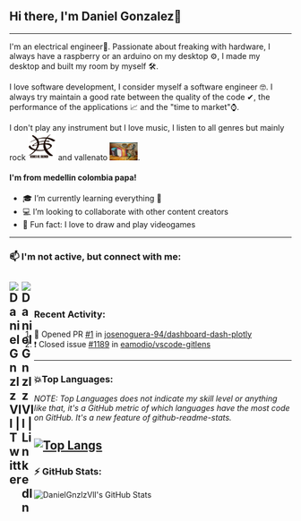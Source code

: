 ## Hi there, I'm Daniel Gonzalez👋


---
I'm an electrical engineer👷. Passionate about freaking with hardware, I always have a raspberry or an arduino on my desktop ⚙, I made my desktop and built my room by myself 🛠.

I love software development, I consider myself a software engineer 🤓. I always try maintain a good rate between the quality of the code ✔, the performance of the applications 📈  and the "time to market"⌚.

I don't play any instrument but I love music, I listen to all genres but mainly rock <img width="50px" src="https://github.com/DanielGnzlzVll/DanielGnzlzVll/blob/master/heroes-del-silencio.jpg"> and vallenato <img width="50px" src="https://github.com/DanielGnzlzVll/DanielGnzlzVll/blob/master/sombrero.jpeg">.

#### I'm from medellin colombia papa!

- 🎓 I’m currently learning everything 🤣
- 💻 I’m looking to collaborate with other content creators
- 🎪 Fun fact: I love to draw and play videogames
---

### 📫 I'm not active, but connect with me:
[<img align="left" alt="DanielGnzlzVll | Twitter" width="22px" src="https://simpleicons.org/icons/twitter.svg" />][twitter] 
[<img align="left" alt="DanielGnzlzVll | LinkedIn" width="22px" src="https://cdn.jsdelivr.net/npm/simple-icons@v3/icons/linkedin.svg" />][linkedin]<br/>
---
### Recent Activity:
<!--START_SECTION:activity-->
1. 💪 Opened PR [#1](https://github.com/josenoguera-94/dashboard-dash-plotly/pull/1) in [josenoguera-94/dashboard-dash-plotly](https://github.com/josenoguera-94/dashboard-dash-plotly)
2. ❗️ Closed issue [#1189](https://github.com/eamodio/vscode-gitlens/issues/1189) in [eamodio/vscode-gitlens](https://github.com/eamodio/vscode-gitlens)
<!--END_SECTION:activity-->
---
### 💥Top Languages:
*NOTE: Top Languages does not indicate my skill level or anything like that, it's a GitHub metric of which languages have the most code on GitHub. It's a new feature of github-readme-stats.*

[![Top Langs](https://github-readme-stats.vercel.app/api/top-langs/?username=DanielGnzlzVll&langs_count=5&layout=compact&theme=react)](https://github.com/anuraghazra/github-readme-stats)
---
### :zap: GitHub Stats:  
  <p>
    <img align="left" alt="DanielGnzlzVll's GitHub Stats" src="https://github-readme-stats.aalzate95.vercel.app/api?username=DanielGnzlzVll&show_icons=true&hide_border=true&count_private=true&theme=tokyonight" /><br/>  
  </p>
<br/>


[twitter]: https://twitter.com/DanielGzlzVll
[linkedin]: https://www.linkedin.com/in/daniel-gonzalez-2a326417a/

